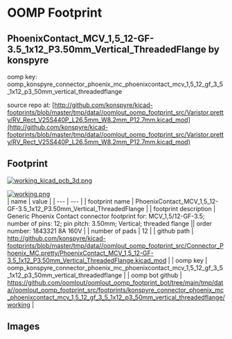 # OOMP Footprint  
## PhoenixContact_MCV_1,5_12-GF-3.5_1x12_P3.50mm_Vertical_ThreadedFlange  by konspyre  
  
oomp key: oomp_konspyre_connector_phoenix_mc_phoenixcontact_mcv_1,5_12_gf_3_5_1x12_p3_50mm_vertical_threadedflange  
  
source repo at: [http://github.com/konspyre/kicad-footprints/blob/master/tmp/data//oomlout_oomp_footprint_src/Varistor.pretty/RV_Rect_V25S440P_L26.5mm_W8.2mm_P12.7mm.kicad_mod](http://github.com/konspyre/kicad-footprints/blob/master/tmp/data//oomlout_oomp_footprint_src/Varistor.pretty/RV_Rect_V25S440P_L26.5mm_W8.2mm_P12.7mm.kicad_mod)  
## Footprint  
  
[![working_kicad_pcb_3d.png](working_kicad_pcb_3d_600.png)](working_kicad_pcb_3d.png)  
  
[![working.png](working_600.png)](working.png)  
| name | value | 
| --- | --- | 
| footprint name | PhoenixContact_MCV_1,5_12-GF-3.5_1x12_P3.50mm_Vertical_ThreadedFlange | 
| footprint description | Generic Phoenix Contact connector footprint for: MCV_1,5/12-GF-3.5; number of pins: 12; pin pitch: 3.50mm; Vertical; threaded flange || order number: 1843321 8A 160V | 
| number of pads | 12 | 
| github path | http://github.com/konspyre/kicad-footprints/blob/master/tmp/data//oomlout_oomp_footprint_src/Connector_Phoenix_MC.pretty/PhoenixContact_MCV_1,5_12-GF-3.5_1x12_P3.50mm_Vertical_ThreadedFlange.kicad_mod | 
| oomp key | oomp_konspyre_connector_phoenix_mc_phoenixcontact_mcv_1,5_12_gf_3_5_1x12_p3_50mm_vertical_threadedflange | 
| oomp bot github | https://github.com/oomlout/oomlout_oomp_footprint_bot/tree/main/tmp/data//oomlout_oomp_footprint_src/footprints/konspyre_connector_phoenix_mc_phoenixcontact_mcv_1,5_12_gf_3_5_1x12_p3_50mm_vertical_threadedflange/working | 
## Images  

